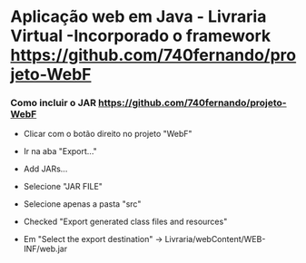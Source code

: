 
# Aplicação web em Java - Livraria Virtual -Incorporado o framework https://github.com/740fernando/projeto-WebF

### Como incluir o JAR https://github.com/740fernando/projeto-WebF

- Clicar com o botão direito no projeto "WebF"

- Ir na aba "Export..."

- Add JARs...

- Selecione "JAR FILE"

- Selecione apenas a pasta "src"

- Checked "Export generated class files and resources"

- Em "Select the export destination" -> Livraria/webContent/WEB-INF/web.jar
